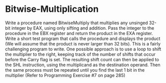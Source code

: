 # Bitwise-Multiplication
Write a procedure named BitwiseMultiply that multiplies any unsinged 32-bit integer by EAX, using only sifting and addition. Pass the integer to the procedure in the EBX register and return the product in the EXA register. Write a short test program that calls the procedure and displays the product (We will assume that the product is never larger than 32 bits). This is a fairly challenging program to write. One possible approach is to use a loop to shift the multiplier to the right, keeping track of the number of shifts that occur before the Carry flag is set. The resulting shift count can then be applied to the SHL instruction, using the multiplicand as the destination operand. Then the same process must be repeated until you find the last 1 bit in the multiplier (Refer to Programming Exercise #7 on page 285)
